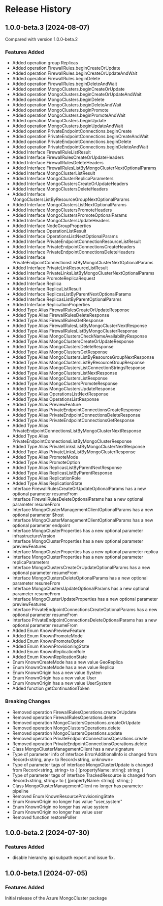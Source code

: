 # Release History
    
## 1.0.0-beta.3 (2024-08-07)
Compared with version 1.0.0-beta.2
    
### Features Added

  - Added operation group Replicas
  - Added operation FirewallRules.beginCreateOrUpdate
  - Added operation FirewallRules.beginCreateOrUpdateAndWait
  - Added operation FirewallRules.beginDelete
  - Added operation FirewallRules.beginDeleteAndWait
  - Added operation MongoClusters.beginCreateOrUpdate
  - Added operation MongoClusters.beginCreateOrUpdateAndWait
  - Added operation MongoClusters.beginDelete
  - Added operation MongoClusters.beginDeleteAndWait
  - Added operation MongoClusters.beginPromote
  - Added operation MongoClusters.beginPromoteAndWait
  - Added operation MongoClusters.beginUpdate
  - Added operation MongoClusters.beginUpdateAndWait
  - Added operation PrivateEndpointConnections.beginCreate
  - Added operation PrivateEndpointConnections.beginCreateAndWait
  - Added operation PrivateEndpointConnections.beginDelete
  - Added operation PrivateEndpointConnections.beginDeleteAndWait
  - Added Interface FirewallRuleListResult
  - Added Interface FirewallRulesCreateOrUpdateHeaders
  - Added Interface FirewallRulesDeleteHeaders
  - Added Interface FirewallRulesListByMongoClusterNextOptionalParams
  - Added Interface MongoClusterListResult
  - Added Interface MongoClusterReplicaParameters
  - Added Interface MongoClustersCreateOrUpdateHeaders
  - Added Interface MongoClustersDeleteHeaders
  - Added Interface MongoClustersListByResourceGroupNextOptionalParams
  - Added Interface MongoClustersListNextOptionalParams
  - Added Interface MongoClustersPromoteHeaders
  - Added Interface MongoClustersPromoteOptionalParams
  - Added Interface MongoClustersUpdateHeaders
  - Added Interface NodeGroupProperties
  - Added Interface OperationListResult
  - Added Interface OperationsListNextOptionalParams
  - Added Interface PrivateEndpointConnectionResourceListResult
  - Added Interface PrivateEndpointConnectionsCreateHeaders
  - Added Interface PrivateEndpointConnectionsDeleteHeaders
  - Added Interface PrivateEndpointConnectionsListByMongoClusterNextOptionalParams
  - Added Interface PrivateLinkResourceListResult
  - Added Interface PrivateLinksListByMongoClusterNextOptionalParams
  - Added Interface PromoteReplicaRequest
  - Added Interface Replica
  - Added Interface ReplicaListResult
  - Added Interface ReplicasListByParentNextOptionalParams
  - Added Interface ReplicasListByParentOptionalParams
  - Added Interface ReplicationProperties
  - Added Type Alias FirewallRulesCreateOrUpdateResponse
  - Added Type Alias FirewallRulesDeleteResponse
  - Added Type Alias FirewallRulesGetResponse
  - Added Type Alias FirewallRulesListByMongoClusterNextResponse
  - Added Type Alias FirewallRulesListByMongoClusterResponse
  - Added Type Alias MongoClustersCheckNameAvailabilityResponse
  - Added Type Alias MongoClustersCreateOrUpdateResponse
  - Added Type Alias MongoClustersDeleteResponse
  - Added Type Alias MongoClustersGetResponse
  - Added Type Alias MongoClustersListByResourceGroupNextResponse
  - Added Type Alias MongoClustersListByResourceGroupResponse
  - Added Type Alias MongoClustersListConnectionStringsResponse
  - Added Type Alias MongoClustersListNextResponse
  - Added Type Alias MongoClustersListResponse
  - Added Type Alias MongoClustersPromoteResponse
  - Added Type Alias MongoClustersUpdateResponse
  - Added Type Alias OperationsListNextResponse
  - Added Type Alias OperationsListResponse
  - Added Type Alias PreviewFeature
  - Added Type Alias PrivateEndpointConnectionsCreateResponse
  - Added Type Alias PrivateEndpointConnectionsDeleteResponse
  - Added Type Alias PrivateEndpointConnectionsGetResponse
  - Added Type Alias PrivateEndpointConnectionsListByMongoClusterNextResponse
  - Added Type Alias PrivateEndpointConnectionsListByMongoClusterResponse
  - Added Type Alias PrivateLinksListByMongoClusterNextResponse
  - Added Type Alias PrivateLinksListByMongoClusterResponse
  - Added Type Alias PromoteMode
  - Added Type Alias PromoteOption
  - Added Type Alias ReplicasListByParentNextResponse
  - Added Type Alias ReplicasListByParentResponse
  - Added Type Alias ReplicationRole
  - Added Type Alias ReplicationState
  - Interface FirewallRulesCreateOrUpdateOptionalParams has a new optional parameter resumeFrom
  - Interface FirewallRulesDeleteOptionalParams has a new optional parameter resumeFrom
  - Interface MongoClusterManagementClientOptionalParams has a new optional parameter $host
  - Interface MongoClusterManagementClientOptionalParams has a new optional parameter endpoint
  - Interface MongoClusterProperties has a new optional parameter infrastructureVersion
  - Interface MongoClusterProperties has a new optional parameter previewFeatures
  - Interface MongoClusterProperties has a new optional parameter replica
  - Interface MongoClusterProperties has a new optional parameter replicaParameters
  - Interface MongoClustersCreateOrUpdateOptionalParams has a new optional parameter resumeFrom
  - Interface MongoClustersDeleteOptionalParams has a new optional parameter resumeFrom
  - Interface MongoClustersUpdateOptionalParams has a new optional parameter resumeFrom
  - Interface MongoClusterUpdateProperties has a new optional parameter previewFeatures
  - Interface PrivateEndpointConnectionsCreateOptionalParams has a new optional parameter resumeFrom
  - Interface PrivateEndpointConnectionsDeleteOptionalParams has a new optional parameter resumeFrom
  - Added Enum KnownPreviewFeature
  - Added Enum KnownPromoteMode
  - Added Enum KnownPromoteOption
  - Added Enum KnownProvisioningState
  - Added Enum KnownReplicationRole
  - Added Enum KnownReplicationState
  - Enum KnownCreateMode has a new value GeoReplica
  - Enum KnownCreateMode has a new value Replica
  - Enum KnownOrigin has a new value System
  - Enum KnownOrigin has a new value User
  - Enum KnownOrigin has a new value UserSystem
  - Added function getContinuationToken

### Breaking Changes

  - Removed operation FirewallRulesOperations.createOrUpdate
  - Removed operation FirewallRulesOperations.delete
  - Removed operation MongoClustersOperations.createOrUpdate
  - Removed operation MongoClustersOperations.delete
  - Removed operation MongoClustersOperations.update
  - Removed operation PrivateEndpointConnectionsOperations.create
  - Removed operation PrivateEndpointConnectionsOperations.delete
  - Class MongoClusterManagementClient has a new signature
  - Type of parameter info of interface ErrorAdditionalInfo is changed from Record<string, any> to Record<string, unknown>
  - Type of parameter tags of interface MongoClusterUpdate is changed from Record<string, string> to {
        [propertyName: string]: string;
    }
  - Type of parameter tags of interface TrackedResource is changed from Record<string, string> to {
        [propertyName: string]: string;
    }
  - Class MongoClusterManagementClient no longer has parameter pipeline
  - Removed Enum KnownResourceProvisioningState
  - Enum KnownOrigin no longer has value "user,system"
  - Enum KnownOrigin no longer has value system
  - Enum KnownOrigin no longer has value user
  - Removed function restorePoller
    
## 1.0.0-beta.2 (2024-07-30)

### Features Added

- disable hierarchy api subpath export and issue fix.

## 1.0.0-beta.1 (2024-07-05)

### Features Added

Initial release of the Azure MongoCluster package
